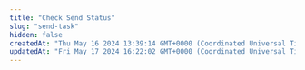 ```yaml
---
title: "Check Send Status"
slug: "send-task"
hidden: false
createdAt: "Thu May 16 2024 13:39:14 GMT+0000 (Coordinated Universal Time)"
updatedAt: "Fri May 17 2024 16:22:02 GMT+0000 (Coordinated Universal Time)"
---
```


<API
	method="POST"
	url="/task/send/status"
	:body="body"
	:results="results"
/>

<script setup>
import body from './body.json'
import results from './results.json'
</script>

